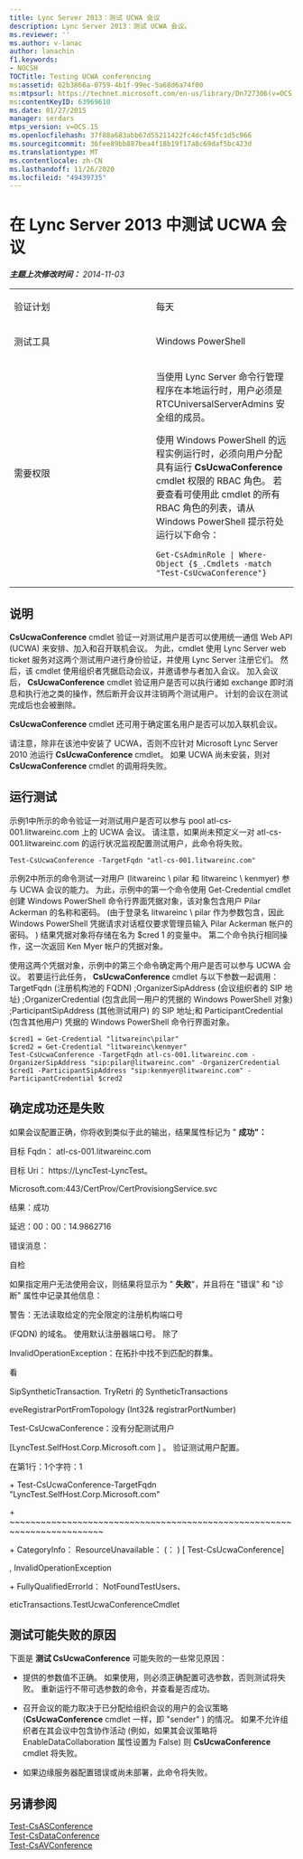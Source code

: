 ```yaml
---
title: Lync Server 2013：测试 UCWA 会议
description: Lync Server 2013：测试 UCWA 会议。
ms.reviewer: ''
ms.author: v-lanac
author: lanachin
f1.keywords:
- NOCSH
TOCTitle: Testing UCWA conferencing
ms:assetid: 62b3866a-0759-4b1f-99ec-5a68d6a74f00
ms:mtpsurl: https://technet.microsoft.com/en-us/library/Dn727306(v=OCS.15)
ms:contentKeyID: 63969610
ms.date: 01/27/2015
manager: serdars
mtps_version: v=OCS.15
ms.openlocfilehash: 37f88a683abb67d55211422fc4dcf45fc1d5c966
ms.sourcegitcommit: 36fee89bb887bea4f18b19f17a8c69daf5bc423d
ms.translationtype: MT
ms.contentlocale: zh-CN
ms.lasthandoff: 11/26/2020
ms.locfileid: "49439735"
---
```

# <a name="testing-ucwa-conferencing-in-lync-server-2013"></a>在 Lync Server 2013 中测试 UCWA 会议

<div data-xmlns="http://www.w3.org/1999/xhtml">

<div class="topic" data-xmlns="http://www.w3.org/1999/xhtml" data-msxsl="urn:schemas-microsoft-com:xslt" data-cs="https://msdn.microsoft.com/">

<div data-asp="https://msdn2.microsoft.com/asp">



</div>

<div id="mainSection">

<div id="mainBody">

<span> </span>

_**主题上次修改时间：** 2014-11-03_


<table>
<colgroup>
<col style="width: 50%" />
<col style="width: 50%" />
</colgroup>
<tbody>
<tr class="odd">
<td><p>验证计划</p></td>
<td><p>每天</p></td>
</tr>
<tr class="even">
<td><p>测试工具</p></td>
<td><p>Windows PowerShell</p></td>
</tr>
<tr class="odd">
<td><p>需要权限</p></td>
<td><p>当使用 Lync Server 命令行管理程序在本地运行时，用户必须是 RTCUniversalServerAdmins 安全组的成员。</p>
<p>使用 Windows PowerShell 的远程实例运行时，必须向用户分配具有运行 <strong>CsUcwaConference</strong> cmdlet 权限的 RBAC 角色。 若要查看可使用此 cmdlet 的所有 RBAC 角色的列表，请从 Windows PowerShell 提示符处运行以下命令：</p>
<pre><code>Get-CsAdminRole | Where-Object {$_.Cmdlets -match &quot;Test-CsUcwaConference&quot;}</code></pre></td>
</tr>
</tbody>
</table>


<div>

## <a name="description"></a>说明

**CsUcwaConference** cmdlet 验证一对测试用户是否可以使用统一通信 Web API (UCWA) 来安排、加入和召开联机会议。 为此，cmdlet 使用 Lync Server web ticket 服务对这两个测试用户进行身份验证，并使用 Lync Server 注册它们。 然后，该 cmdlet 使用组织者凭据启动会议，并邀请参与者加入会议。 加入会议后， **CsUcwaConference** cmdlet 验证用户是否可以执行诸如 exchange 即时消息和执行池之类的操作，然后断开会议并注销两个测试用户。 计划的会议在测试完成后也会被删除。

**CsUcwaConference** cmdlet 还可用于确定匿名用户是否可以加入联机会议。

请注意，除非在该池中安装了 UCWA，否则不应针对 Microsoft Lync Server 2010 池运行 **CsUcwaConference** cmdlet。 如果 UCWA 尚未安装，则对 **CsUcwaConference** cmdlet 的调用将失败。

</div>

<div>

## <a name="running-the-test"></a>运行测试

示例1中所示的命令验证一对测试用户是否可以参与 pool atl-cs-001.litwareinc.com 上的 UCWA 会议。 请注意，如果尚未预定义一对 atl-cs-001.litwareinc.com 的运行状况监视配置测试用户，此命令将失败。

    Test-CsUcwaConference -TargetFqdn "atl-cs-001.litwareinc.com"

示例2中所示的命令测试一对用户 (litwareinc \\ pilar 和 litwareinc \\ kenmyer) 参与 UCWA 会议的能力。 为此，示例中的第一个命令使用 Get-Credential cmdlet 创建 Windows PowerShell 命令行界面凭据对象，该对象包含用户 Pilar Ackerman 的名称和密码。  (由于登录名 litwareinc \\ pilar 作为参数包含，因此 Windows PowerShell 凭据请求对话框仅要求管理员输入 Pilar Ackerman 帐户的密码。 ) 结果凭据对象将存储在名为 $cred 1 的变量中。 第二个命令执行相同操作，这一次返回 Ken Myer 帐户的凭据对象。

使用这两个凭据对象，示例中的第三个命令确定两个用户是否可以参与 UCWA 会议。 若要运行此任务， **CsUcwaConference** cmdlet 与以下参数一起调用： TargetFqdn (注册机构池的 FQDN) ;OrganizerSipAddress (会议组织者的 SIP 地址) ;OrganizerCredential (包含此同一用户的凭据的 Windows PowerShell 对象) ;ParticipantSipAddress (其他测试用户) 的 SIP 地址;和 ParticipantCredential (包含其他用户) 凭据的 Windows PowerShell 命令行界面对象。

    $cred1 = Get-Credential "litwareinc\pilar"
    $cred2 = Get-Credential "litwareinc\kenmyer"
    Test-CsUcwaConference -TargetFqdn atl-cs-001.litwareinc.com -OrganizerSipAddress "sip:pilar@litwareinc.com" -OrganizerCredential $cred1 -ParticipantSipAddress "sip:kenmyer@litwareinc.com" -ParticipantCredential $cred2

</div>

<div>

## <a name="determining-success-or-failure"></a>确定成功还是失败

如果会议配置正确，你将收到类似于此的输出，结果属性标记为 " **成功"：**

目标 Fqdn： atl-cs-001.litwareinc.com

目标 Uri： https://LyncTest-LyncTest。

Microsoft.com:443/CertProv/CertProvisiongService.svc

结果：成功

延迟：00：00：14.9862716

错误消息：

自检

如果指定用户无法使用会议，则结果将显示为 " **失败**"，并且将在 "错误" 和 "诊断" 属性中记录其他信息：

警告：无法读取给定的完全限定的注册机构端口号

 (FQDN) 的域名。 使用默认注册器端口号。 除了

InvalidOperationException：在拓扑中找不到匹配的群集。

看

SipSyntheticTransaction. TryRetri 的 SyntheticTransactions

eveRegistrarPortFromTopology (Int32& registrarPortNumber) 

Test-CsUcwaConference：没有分配测试用户

\[LyncTest.SelfHost.Corp.Microsoft.com \] 。 验证测试用户配置。

在第1行：1个字符：1

\+ Test-CsUcwaConference-TargetFqdn "LyncTest.SelfHost.Corp.Microsoft.com"

\+ ~~~~~~~~~~~~~~~~~~~~~~~~~~~~~~~~~~~~~~~~~~~~~~~~~~~~~~~~~~~~~~~~~~~~~~~~

\+ CategoryInfo： ResourceUnavailable： (： ) \[ Test-CsUcwaConference\]

, InvalidOperationException

\+ FullyQualifiedErrorId： NotFoundTestUsers、

eticTransactions.TestUcwaConferenceCmdlet

</div>

<div>

## <a name="reasons-why-the-test-might-have-failed"></a>测试可能失败的原因

下面是 **测试 CsUcwaConference** 可能失败的一些常见原因：

  - 提供的参数值不正确。 如果使用，则必须正确配置可选参数，否则测试将失败。 重新运行不带可选参数的命令，并查看是否成功。

  - 召开会议的能力取决于已分配给组织会议的用户的会议策略 (**CsUcwaConference** cmdlet 一样，即 "sender" ) 的情况。 如果不允许组织者在其会议中包含协作活动 (例如，如果其会议策略将 EnableDataCollaboration 属性设置为 False) 则 **CsUcwaConference** cmdlet 将失败。

  - 如果边缘服务器配置错误或尚未部署，此命令将失败。

</div>

<div>

## <a name="see-also"></a>另请参阅


[Test-CsASConference](https://docs.microsoft.com/powershell/module/skype/Test-CsASConference)  
[Test-CsDataConference](https://docs.microsoft.com/powershell/module/skype/Test-CsDataConference)  
[Test-CsAVConference](https://docs.microsoft.com/powershell/module/skype/Test-CsAVConference)  
  

</div>

</div>

<span> </span>

</div>

</div>

</div>

